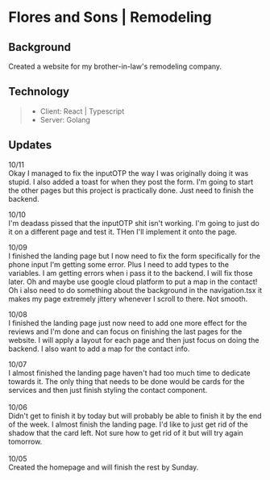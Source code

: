 # Flores and Sons | Remodeling

## Background
Created a website for my brother-in-law's remodeling company. 

## Technology
>- Client: React | Typescript
>- Server: Golang

## Updates
10/11 <br>
Okay I managed to fix the inputOTP the way I was originally doing it was stupid. I also added a toast
for when they post the form. I'm going to start the other pages but this project is practically done. 
Just need to finish the backend. 
<br>

10/10 <br>
I'm deadass pissed that the inputOTP shit isn't working. I'm going to just do it on a different page and test it. THen I'll implement it onto the page. 
<br>

10/09 <br>
I finished the landing page but I now need to fix the form specifically for the 
phone input I'm getting some error. Plus I need to add types to the variables. I am getting errors 
when i pass it to the backend. I will fix those later. Oh and maybe use google cloud platform to put 
a map in the contact! Oh i also need to do something about the background in the navigation.tsx it makes 
my page extremely jittery whenever I scroll to there. Not smooth. 
<br>

10/08 <br>
I finished the landing page just now need to add one more effect for the reviews
and I'm done and can focus on finishing the last pages for the website. I will apply a layout for each
page and then just focus on doing the backend. I also want to add a map for the contact info.

10/07 <br>
I almost finished the landing page haven't had too much time to dedicate 
towards it. The only thing that needs to be done would be cards for the services
and then just finish styling the contact component.
<br>
<br>
10/06 <br>
Didn't get to finish it by today but will probably be able to finish it by the end of the week. 
I almost finish the landing page. I'd like to just get rid of the shadow that the card left. 
Not sure how to get rid of it but will try again tomorrow.
<br> <br>
10/05 <br>
Created the homepage and will finish the rest by Sunday. 